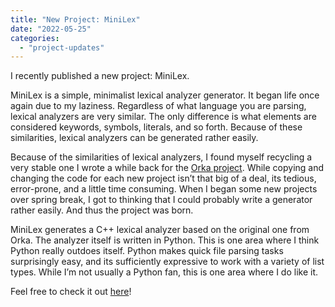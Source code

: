 ```yaml
---
title: "New Project: MiniLex"
date: "2022-05-25"
categories: 
  - "project-updates"
---
```


I recently published a new project: MiniLex.

MiniLex is a simple, minimalist lexical analyzer generator. It began life once again due to my laziness. Regardless of what language you are parsing, lexical analyzers are very similar. The only difference is what elements are considered keywords, symbols, literals, and so forth. Because of these similarities, lexical analyzers can be generated rather easily.

Because of the similarities of lexical analyzers, I found myself recycling a very stable one I wrote a while back for the [Orka project](/orka.html). While copying and changing the code for each new project isn’t that big of a deal, its tedious, error-prone, and a little time consuming. When I began some new projects over spring break, I got to thinking that I could probably write a generator rather easily. And thus the project was born.

MiniLex generates a C++ lexical analyzer based on the original one from Orka. The analyzer itself is written in Python. This is one area where I think Python really outdoes itself. Python makes quick file parsing tasks surprisingly easy, and its sufficiently expressive to work with a variety of list types. While I’m not usually a Python fan, this is one area where I do like it.

Feel free to check it out [here](/minilex.html)!
